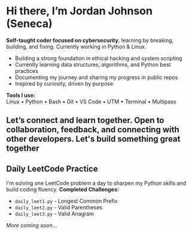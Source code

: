 
# Hi there, I’m Jordan Johnson (Seneca)

**Self-taught coder focused on cybersecurity**, learning by breaking, building, and fixing. 
Currently working in Python & Linux.

- Building a strong foundation in ethical hacking and system scripting
- Currently learning data structures, algorithms, and Python best practices 
- Documenting my journey and sharing my progress in public repos  
- Inspired by curiosity, driven by purpose  

**Tools I use:**  
Linux • Python • Bash • Git • VS Code • UTM • Terminal • Multipass

Let’s connect and learn together. Open to collaboration, feedback, and connecting with other developers. Let's build something great together
---
## Daily LeetCode Practice
I'm solving one LeetCode problem a day to sharpen my Python skills and build coding fluency.
**Completed Challenges:**
- `daily_leet1.py` - Longest Common Prefix
- `daily_leet2.py` - Valid Parentheses
- `daily_leet3.py` - Valid Anagram

*More coming soon...*
